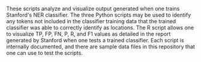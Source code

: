 These scripts analyze and visualize output generated when one trains Stanford's NER classifier. The three Python scripts may be used to identify any tokens not included in the classifier training data that the trained classifier was able to correctly identify as locations. The R script allows one to visualize TP, FP, FN, P, R, and F1 values as detailed in the report generated by Stanford when one tests a trained classifier. Each script is internally documented, and there are sample data files in this repository that one can use to test the scripts.
